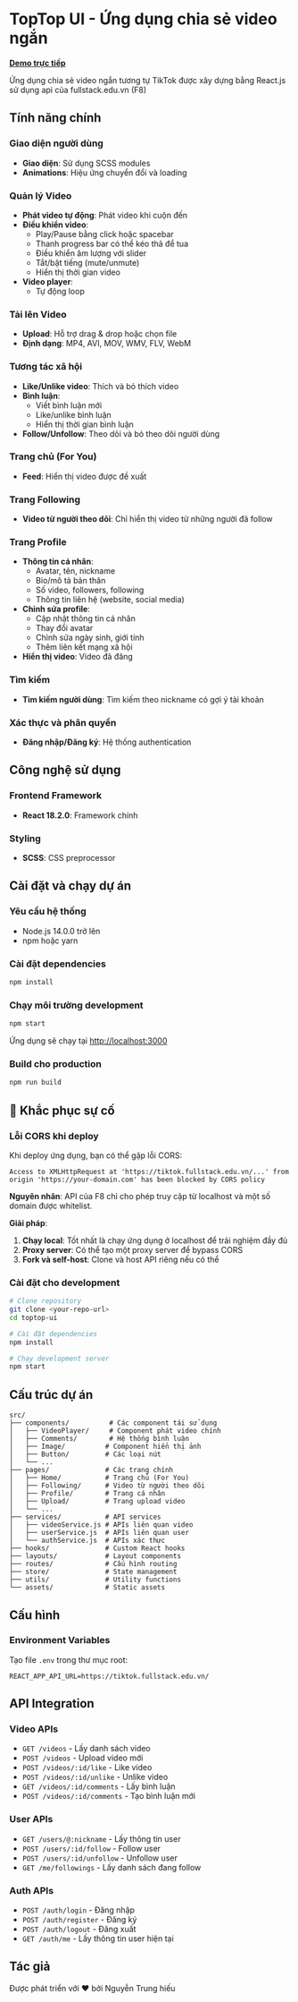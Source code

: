 # TopTop UI - Ứng dụng chia sẻ video ngắn

**[Demo trực tiếp](https://brilliant-liger-ca8ef9.netlify.app/)** 

Ứng dụng chia sẻ video ngắn tương tự TikTok được xây dựng bằng React.js sử dụng api của fullstack.edu.vn (F8)

## Tính năng chính

### Giao diện người dùng
- **Giao diện**: Sử dụng SCSS modules 
- **Animations**: Hiệu ứng chuyển đổi và loading

### Quản lý Video
- **Phát video tự động**: Phát video khi cuộn đến
- **Điều khiển video**:
  - Play/Pause bằng click hoặc spacebar
  - Thanh progress bar có thể kéo thả để tua
  - Điều khiển âm lượng với slider
  - Tắt/bật tiếng (mute/unmute)
  - Hiển thị thời gian video
- **Video player**:
  - Tự động loop

### Tải lên Video
- **Upload**: Hỗ trợ drag & drop hoặc chọn file
- **Định dạng**: MP4, AVI, MOV, WMV, FLV, WebM

### Tương tác xã hội
- **Like/Unlike video**: Thích và bỏ thích video
- **Bình luận**:
  - Viết bình luận mới
  - Like/unlike bình luận
  - Hiển thị thời gian bình luận
- **Follow/Unfollow**: Theo dõi và bỏ theo dõi người dùng

### Trang chủ (For You)
- **Feed**: Hiển thị video được đề xuất

### Trang Following
- **Video từ người theo dõi**: Chỉ hiển thị video từ những người đã follow

### Trang Profile
- **Thông tin cá nhân**:
  - Avatar, tên, nickname
  - Bio/mô tả bản thân
  - Số video, followers, following
  - Thông tin liên hệ (website, social media)
- **Chỉnh sửa profile**:
  - Cập nhật thông tin cá nhân
  - Thay đổi avatar
  - Chỉnh sửa ngày sinh, giới tính
  - Thêm liên kết mạng xã hội
- **Hiển thị video**: Video đã đăng

### Tìm kiếm
- **Tìm kiếm người dùng**: Tìm kiếm theo nickname có gợi ý tài khoản

### Xác thực và phân quyền
- **Đăng nhập/Đăng ký**: Hệ thống authentication

## Công nghệ sử dụng

### Frontend Framework
- **React 18.2.0**: Framework chính

### Styling
- **SCSS**: CSS preprocessor

## Cài đặt và chạy dự án

### Yêu cầu hệ thống
- Node.js 14.0.0 trở lên
- npm hoặc yarn

### Cài đặt dependencies
```bash
npm install
```

### Chạy môi trường development
```bash
npm start
```
Ứng dụng sẽ chạy tại [http://localhost:3000](http://localhost:3000)

### Build cho production
```bash
npm run build
```

## 🔧 Khắc phục sự cố

### Lỗi CORS khi deploy
Khi deploy ứng dụng, bạn có thể gặp lỗi CORS:
```
Access to XMLHttpRequest at 'https://tiktok.fullstack.edu.vn/...' from origin 'https://your-domain.com' has been blocked by CORS policy
```

**Nguyên nhân**: API của F8 chỉ cho phép truy cập từ localhost và một số domain được whitelist.

**Giải pháp**:
1. **Chạy local**: Tốt nhất là chạy ứng dụng ở localhost để trải nghiệm đầy đủ
2. **Proxy server**: Có thể tạo một proxy server để bypass CORS
3. **Fork và self-host**: Clone và host API riêng nếu có thể

### Cài đặt cho development
```bash
# Clone repository
git clone <your-repo-url>
cd toptop-ui

# Cài đặt dependencies
npm install

# Chạy development server
npm start
```

## Cấu trúc dự án

```
src/
├── components/          # Các component tái sử dụng
│   ├── VideoPlayer/     # Component phát video chính
│   ├── Comments/        # Hệ thống bình luận
│   ├── Image/          # Component hiển thị ảnh
│   ├── Button/         # Các loại nút
│   └── ...
├── pages/              # Các trang chính
│   ├── Home/           # Trang chủ (For You)
│   ├── Following/      # Video từ người theo dõi
│   ├── Profile/        # Trang cá nhân
│   ├── Upload/         # Trang upload video
│   └── ...
├── services/           # API services
│   ├── videoService.js # APIs liên quan video
│   ├── userService.js  # APIs liên quan user
│   └── authService.js  # APIs xác thực
├── hooks/              # Custom React hooks
├── layouts/            # Layout components
├── routes/             # Cấu hình routing
├── store/              # State management
├── utils/              # Utility functions
└── assets/             # Static assets
```

## Cấu hình

### Environment Variables
Tạo file `.env` trong thư mục root:
```env
REACT_APP_API_URL=https://tiktok.fullstack.edu.vn/
```

## API Integration

### Video APIs
- `GET /videos` - Lấy danh sách video
- `POST /videos` - Upload video mới
- `POST /videos/:id/like` - Like video
- `POST /videos/:id/unlike` - Unlike video
- `GET /videos/:id/comments` - Lấy bình luận
- `POST /videos/:id/comments` - Tạo bình luận mới

### User APIs
- `GET /users/@:nickname` - Lấy thông tin user
- `POST /users/:id/follow` - Follow user
- `POST /users/:id/unfollow` - Unfollow user
- `GET /me/followings` - Lấy danh sách đang follow

### Auth APIs
- `POST /auth/login` - Đăng nhập
- `POST /auth/register` - Đăng ký
- `POST /auth/logout` - Đăng xuất
- `GET /auth/me` - Lấy thông tin user hiện tại

## Tác giả

Được phát triển với ❤️ bởi Nguyễn Trung hiếu
